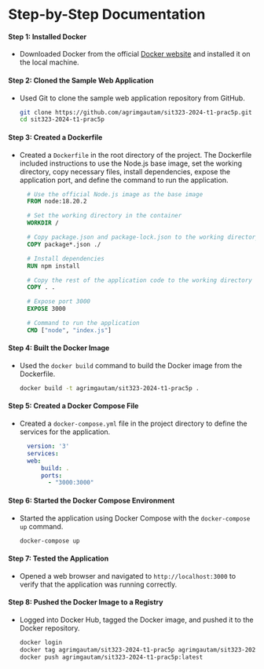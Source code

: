# Step-by-Step Documentation

#### Step 1: Installed Docker
- Downloaded Docker from the official [Docker website](https://www.docker.com/get-started) and installed it on the local machine.

#### Step 2: Cloned the Sample Web Application
- Used Git to clone the sample web application repository from GitHub.
  ```sh
  git clone https://github.com/agrimgautam/sit323-2024-t1-prac5p.git
  cd sit323-2024-t1-prac5p
  ```

#### Step 3: Created a Dockerfile
- Created a `Dockerfile` in the root directory of the project. The Dockerfile included instructions to use the Node.js base image, set the working directory, copy necessary files, install dependencies, expose the application port, and define the command to run the application.
  ```dockerfile
    # Use the official Node.js image as the base image
    FROM node:18.20.2

    # Set the working directory in the container
    WORKDIR /

    # Copy package.json and package-lock.json to the working directory
    COPY package*.json ./

    # Install dependencies
    RUN npm install

    # Copy the rest of the application code to the working directory
    COPY . .

    # Expose port 3000
    EXPOSE 3000

    # Command to run the application
    CMD ["node", "index.js"]
  ```

#### Step 4: Built the Docker Image
- Used the `docker build` command to build the Docker image from the Dockerfile.
  ```sh
  docker build -t agrimgautam/sit323-2024-t1-prac5p .
  ```

#### Step 5: Created a Docker Compose File
- Created a `docker-compose.yml` file in the project directory to define the services for the application.
  ```yaml
    version: '3'
    services:
    web:
        build: .
        ports:
          - "3000:3000"
  ```

#### Step 6: Started the Docker Compose Environment
- Started the application using Docker Compose with the `docker-compose up` command.
  ```sh
  docker-compose up
  ```

#### Step 7: Tested the Application
- Opened a web browser and navigated to `http://localhost:3000` to verify that the application was running correctly.

#### Step 8: Pushed the Docker Image to a Registry
- Logged into Docker Hub, tagged the Docker image, and pushed it to the Docker repository.
  ```sh
  docker login
  docker tag agrimgautam/sit323-2024-t1-prac5p agrimgautam/sit323-2024-t1-prac5p:latest
  docker push agrimgautam/sit323-2024-t1-prac5p:latest
  ```